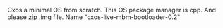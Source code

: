 Cxos a minimal OS from scratch. This OS package manager is cpp. And please zip .img file. Name "cxos-live-mbm-bootloader-0.2"

